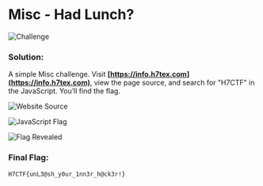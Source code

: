 # Misc - Had Lunch?

![Challenge](https://github.com/x03ee/H7CTF-Writeups/blob/main/misc/had%20lunch/challenge.png)

### Solution:
A simple Misc challenge. Visit __[https://info.h7tex.com](https://info.h7tex.com)__, view the page source, and search for "H7CTF" in the JavaScript. You’ll find the flag.

![Website Source](https://github.com/x03ee/H7CTF-Writeups/blob/main/misc/had%20lunch/website.png)
 
![JavaScript Flag](https://github.com/x03ee/H7CTF-Writeups/blob/main/misc/had%20lunch/java.png)
 
![Flag Revealed](https://github.com/x03ee/H7CTF-Writeups/blob/main/misc/had%20lunch/flag.png)

### Final Flag:
```
H7CTF{unL3@sh_y0ur_1nn3r_h@ck3r!}
```
